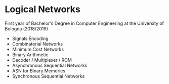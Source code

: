 # Logical Networks
First year of Bachelor's Degree in Computer Engineering at the University of Bologna (2018/2019)

- Signals Encoding
- Combinatorial Networks
- Minimum Cost Networks
- Binary Arithmetic
- Decoder / Multiplexer / ROM
- Asynchronous Sequential Networks
- ASN for Binary Memories
- Synchronous Sequential Networks
